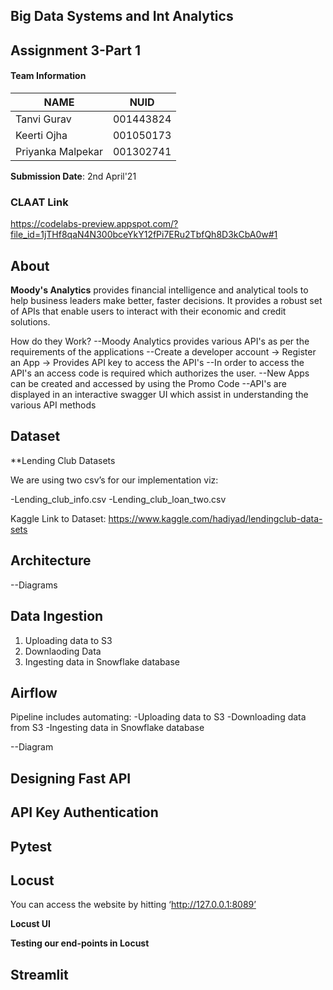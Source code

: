 ## Big Data Systems and Int Analytics
 
## Assignment 3-Part 1

#### Team Information

| NAME              |     NUID        |
|------------------ |-----------------|
|   Tanvi Gurav     |   001443824     |
|   Keerti Ojha     |   001050173     |
| Priyanka Malpekar |   001302741     |
 

**Submission Date**: 2nd April'21


### CLAAT Link

https://codelabs-preview.appspot.com/?file_id=1jTHf8qaN4N300bceYkY12fPi7ERu2TbfQh8D3kCbA0w#1

## About

**Moody's Analytics** provides financial intelligence and analytical tools to help business leaders make better, faster decisions. It provides a robust set of APIs that enable users to interact with their economic and credit solutions.

How do they Work?
--Moody Analytics provides various API's as per the requirements of the applications
--Create a developer account -> Register an App -> Provides API key to access the API's
--In order to access the API's an access code is required which authorizes the user.
--New Apps can be created and accessed by using the Promo Code
--API's are displayed in an interactive swagger UI which assist in understanding the various API methods

## Dataset

**Lending Club  Datasets

We are using two csv’s for our implementation viz:

-Lending_club_info.csv
-Lending_club_loan_two.csv

Kaggle Link to Dataset: https://www.kaggle.com/hadiyad/lendingclub-data-sets

## Architecture

--Diagrams

## Data Ingestion

1. Uploading data to S3
2. Downlaoding Data
3. Ingesting data in Snowflake database

## Airflow

Pipeline includes automating:
-Uploading data to S3
-Downloading data from S3
-Ingesting data in Snowflake database

--Diagram

## Designing Fast API

## API Key Authentication

## Pytest

## Locust

You can access the website by hitting ‘http://127.0.0.1:8089’

**Locust UI**


**Testing our end-points in Locust**

## Streamlit







